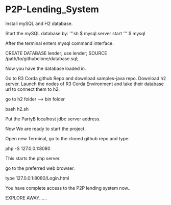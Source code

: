 # P2P-Lending_System
Install mySQL and H2 database.

Start the mySQL database by:
'''sh
$ mysql.server start
'''
$ mysql

After the terminal enters mysql command interface.

CREATE DATABASE lender;
use lender;
SOURCE /path/to/githubclone/database.sql;

Now you have the database loaded in.

Go to R3 Corda github Repo and download samples-java repo. Download h2 server.
Launch the nodes of R3 Corda Environment and take their database url to connect them to h2.

go to h2 folder --> bin folder

bash h2.sh

Put the PartyB localhost jdbc server address.


Now We are ready to start the project.

Open new Terminal, go to the cloned github repo and type:

php -S 127.0.0.1:8080

This starts the php server.

go to the preferred web browser.

type 127.0.0.1:8080/Login.html


You have complete access to the P2P lending system now.. 

EXPLORE AWAY......
